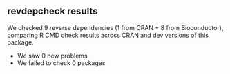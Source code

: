 ## revdepcheck results

We checked 9 reverse dependencies (1 from CRAN + 8 from Bioconductor), comparing R CMD check results across CRAN and dev versions of this package.

 * We saw 0 new problems
 * We failed to check 0 packages

